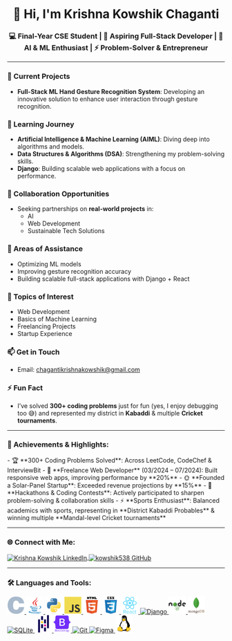 <h1 align="center">👋 Hi, I'm Krishna Kowshik Chaganti</h1>
<h3 align="center">💻 Final-Year CSE Student | 🚀 Aspiring Full-Stack Developer | 🤖 AI & ML Enthusiast | ⚡ Problem-Solver & Entrepreneur</h3>

---

### 🔭 Current Projects
- **Full-Stack ML Hand Gesture Recognition System**: Developing an innovative solution to enhance user interaction through gesture recognition.

### 🌱 Learning Journey
- **Artificial Intelligence & Machine Learning (AIML)**: Diving deep into algorithms and models.
- **Data Structures & Algorithms (DSA)**: Strengthening my problem-solving skills.
- **Django**: Building scalable web applications with a focus on performance.

### 👯 Collaboration Opportunities
- Seeking partnerships on **real-world projects** in:
  - AI
  - Web Development
  - Sustainable Tech Solutions

### 🤝 Areas of Assistance
- Optimizing ML models
- Improving gesture recognition accuracy
- Building scalable full-stack applications with Django + React

### 💬 Topics of Interest
- Web Development
- Basics of Machine Learning
- Freelancing Projects
- Startup Experience

### 📫 Get in Touch
- Email: [chagantikrishnakowshik@gmail.com](mailto:chagantikrishnakowshik@gmail.com)

### ⚡ Fun Fact
- I’ve solved **300+ coding problems** just for fun (yes, I enjoy debugging too 😅) and represented my district in **Kabaddi** & multiple **Cricket tournaments**.

---

<h3 align="left">🚀 Achievements & Highlights:</h3>
- 🏆 **300+ Coding Problems Solved**: Across LeetCode, CodeChef & InterviewBit  
- 🏢 **Freelance Web Developer** (03/2024 – 07/2024): Built responsive web apps, improving performance by **20%**  
- 🌞 **Founded a Solar-Panel Startup**: Exceeded revenue projections by **15%**  
- 🎯 **Hackathons & Coding Contests**: Actively participated to sharpen problem-solving & collaboration skills  
- ⚡ **Sports Enthusiast**: Balanced academics with sports, representing in **District Kabaddi Probables** & winning multiple **Mandal-level Cricket tournaments**  

---

<h3 align="left">🌐 Connect with Me:</h3>
<p align="left">
  <a href="https://linkedin.com/in/krishna-kowshik-c" target="blank">
    <img align="center" src="https://raw.githubusercontent.com/rahuldkjain/github-profile-readme-generator/master/src/images/icons/Social/linked-in-alt.svg" alt="Krishna Kowshik LinkedIn" height="30" width="40" />
  </a>
  <a href="https://github.com/kowshik538" target="blank">
    <img align="center" src="https://raw.githubusercontent.com/rahuldkjain/github-profile-readme-generator/master/src/images/icons/Social/github.svg" alt="kowshik538 GitHub" height="30" width="40" />
  </a>
</p>

---

<h3 align="left">🛠️ Languages and Tools:</h3>
<p align="left">
  <a href="https://www.cprogramming.com/" target="_blank" rel="noreferrer"> <img src="https://raw.githubusercontent.com/devicons/devicon/master/icons/c/c-original.svg" alt="C" width="40" height="40"/> </a>
  <a href="https://www.java.com" target="_blank" rel="noreferrer"> <img src="https://raw.githubusercontent.com/devicons/devicon/master/icons/java/java-original.svg" alt="Java" width="40" height="40"/> </a>
  <a href="https://www.python.org" target="_blank" rel="noreferrer"> <img src="https://raw.githubusercontent.com/devicons/devicon/master/icons/python/python-original.svg" alt="Python" width="40" height="40"/> </a>
  <a href="https://developer.mozilla.org/en-US/docs/Web/JavaScript" target="_blank" rel="noreferrer"> <img src="https://raw.githubusercontent.com/devicons/devicon/master/icons/javascript/javascript-original.svg" alt="JavaScript" width="40" height="40"/> </a>
  <a href="https://www.w3.org/html/" target="_blank" rel="noreferrer"> <img src="https://raw.githubusercontent.com/devicons/devicon/master/icons/html5/html5-original-wordmark.svg" alt="HTML5" width="40" height="40"/> </a>
  <a href="https://www.w3schools.com/css/" target="_blank" rel="noreferrer"> <img src="https://raw.githubusercontent.com/devicons/devicon/master/icons/css3/css3-original-wordmark.svg" alt="CSS3" width="40" height="40"/> </a>
  <a href="https://reactjs.org/" target="_blank" rel="noreferrer"> <img src="https://raw.githubusercontent.com/devicons/devicon/master/icons/react/react-original-wordmark.svg" alt="React" width="40" height="40"/> </a>
  <a href="https://www.djangoproject.com/" target="_blank" rel="noreferrer"> <img src="https://cdn.worldvectorlogo.com/logos/django.svg" alt="Django" width="40" height="40"/> </a>
  <a href="https://nodejs.org" target="_blank" rel="noreferrer"> <img src="https://raw.githubusercontent.com/devicons/devicon/master/icons/nodejs/nodejs-original-wordmark.svg" alt="Node.js" width="40" height="40"/> </a>
  <a href="https://www.mongodb.com/" target="_blank" rel="noreferrer"> <img src="https://raw.githubusercontent.com/devicons/devicon/master/icons/mongodb/mongodb-original-wordmark.svg" alt="MongoDB" width="40" height="40"/> </a>
  <a href="https://www.sqlite.org/" target="_blank" rel="noreferrer"> <img src="https://www.vectorlogo.zone/logos/sqlite/sqlite-icon.svg" alt="SQLite" width="40" height="40"/> </a>
  <a href="https://pandas.pydata.org/" target="_blank" rel="noreferrer"> <img src="https://raw.githubusercontent.com/devicons/devicon/2ae2a900d2f041da66e950e4d48052658d850630/icons/pandas/pandas-original.svg" alt="Pandas" width="40" height="40"/> </a>
  <a href="https://getbootstrap.com" target="_blank" rel="noreferrer"> <img src="https://raw.githubusercontent.com/devicons/devicon/master/icons/bootstrap/bootstrap-plain-wordmark.svg" alt="Bootstrap" width="40" height="40"/> </a>
  <a href="https://git-scm.com/" target="_blank" rel="noreferrer"> <img src="https://www.vectorlogo.zone/logos/git-scm/git-scm-icon.svg" alt="Git" width="40" height="40"/> </a>
  <a href="https://www.figma.com/" target="_blank" rel="noreferrer"> <img src="https://www.vectorlogo.zone/logos/figma/figma-icon.svg" alt="Figma" width="40" height="40"/> </a>
  <a href="https://www.linux.org/" target="_blank" rel="noreferrer"> <img src="https://raw.githubusercontent.com/devicons/devicon/master/icons/linux/linux-original.svg" alt="Linux" width="40" height="40"/> </a>
</p>
